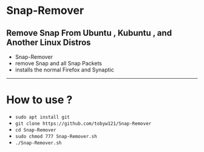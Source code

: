 # Snap-Remover
Remove Snap From Ubuntu , Kubuntu , and Another Linux Distros
-----------------------------------------------------------------
* Snap-Remover
* remove Snap and all Snap Packets
* installs the normal Firefox and Synaptic
-----------------------------------------------
# How to use ?
* `sudo apt install git`
* `git clone https://github.com/tobyw121/Snap-Remover`
* `cd Snap-Remover`
* `sudo chmod 777 Snap-Remover.sh`
* `./Snap-Remover.sh`

